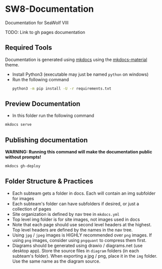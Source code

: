 # SW8-Documentation

Documentation for SeaWolf VIII

TODO: Link to gh pages documentation


## Required Tools

Documentation is generated using [mkdocs](https://www.mkdocs.org/) using the [mkdocs-material](https://squidfunk.github.io/mkdocs-material/) theme.

- Install Python3 (executable may just be named `python` on windows)
- Run the following command
    ```sh
    python3 -m pip install -U -r requirements.txt
    ```

## Preview Documentation

- In this folder run the following command

```sh
mkdocs serve
```


## Publishing documentation

**WARNING: Running this command will make the documentation public without prompts!**

```sh
mkdocs gh-deploy
```


## Folder Structure & Practices

- Each subteam gets a folder in docs. Each will contain an img subfolder for images
- Each subteam's folder can have subfolders if desired, or just a collection of pages
- Site organization is defined by nav tree in `mkdocs.yml`
- Top level img folder is for site images, not images used in docs
- Note that each page should use second level headers at the highest. Top level headers are defined by the names in the nav tree.
- Using `jpg` / `jpeg` images is HIGHLY recommended over `png` images. If using `png` images, consider using `pngquant` to compress them first.
- Diagrams should be generated using drawio / diagrams.net (use desktop app). Store the source files in `diagram` folders (in each subteam's folder). When exporting a jpg / png, place it in the `img` folder. Use the same name as the diagram source.
